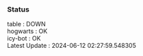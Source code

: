 ### Status


table : DOWN  
hogwarts : OK  
icy-bot : OK  
Latest Update : 2024-06-12 02:27:59.548305
